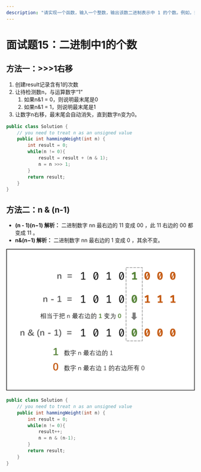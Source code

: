 ```yaml
---
description: "请实现一个函数，输入一个整数，输出该数二进制表示中 1 的个数。例如，把 9\_表示成二进制是 1001，有 2 位是 1。因此，如果输入 9，则该函数输出 2。"
---
```


# 面试题15：二进制中1的个数

## 方法一：&gt;&gt;&gt;1右移

1. 创建result记录含有1的次数
2. 让待检测数n，与运算数字“1”
   1. 如果n&1 = 0，则说明最末尾是0
   2. 如果n&1 = 1，则说明最末尾是1
3. 让数字n右移，最末尾会自动消失，直到数字n变为0。

```java
public class Solution {
    // you need to treat n as an unsigned value
    public int hammingWeight(int n) {
        int result = 0;
        while(n != 0){
            result = result + (n & 1);
            n = n >>> 1;
        }
        return result;
    }
}
```

## 方法二：n & \(n-1\)

* **\(n - 1\)\(n−1\) 解析：** 二进制数字 nn 最右边的 11 变成 00 ，此 11 右边的 00 都变成 11 。
*  **n&\(n−1\) 解析：** 二进制数字 nn 最右边的 1 变成 0 ，其余不变。

![](../.gitbook/assets/image%20%2828%29.png)

```java
public class Solution {
    // you need to treat n as an unsigned value
    public int hammingWeight(int n) {
        int result = 0;
        while(n != 0){
            result++;
            n = n & (n-1);
        }
        return result;
    }
}
```

